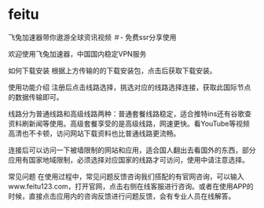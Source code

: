 # feitu
飞兔加速器带你遨游全球资讯视频
＃- 免费ssr分享使用

欢迎使用飞兔加速器，中国国内稳定VPN服务

如何下载安装 根据上方传输的的下载安装包，点击后获取下载安装。

使用功能介绍 注册后点击线路选择，挑选对应的线路选择连接，获取此国际节点的数据传输即可。

线路分为普通线路和高级线路两种：普通套餐线路稳定，适合推特ins还有谷歌查资料刷新闻等使用。高级套餐享受的是高级线路，网速更快。看YouTube等视频高清也不卡顿，访问网站下载资料也比普通线路更流畅。

连接后可以访问一下被墙限制的网站和应用，适合国人翻出去看国外的东西，部分应用有国家地域限制，必须选择对应国家的线路才可访问，使用中请注意选择。

常见问题 在使用过程中，常见问题反馈咨询我们搭配的有官网咨询，可以输入www.feitu123.com，打开官网，点击右侧在线客服进行咨询。或者在使用APP的时候，直接点击应用内的咨询反馈进行问题反馈，会有专业人员在线解答。
